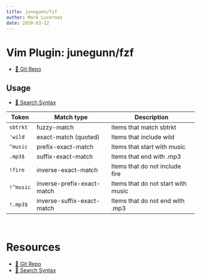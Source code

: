 ```yaml
---
title: junegunn/fzf
author: Mark Lucernas
date: 2020-03-12
---
```



# Vim Plugin: junegunn/fzf

- [📄 Git Repo](https://github.com/junegunn/fzf)

## Usage

- [📄 Search Syntax](https://github.com/junegunn/fzf#search-syntax)

| Token     | Match type                 | Description                        |
|-----------|----------------------------|------------------------------------|
| `sbtrkt`  | fuzzy-match                | Items that match sbtrkt            |
| `'wild`   | exact-match (quoted)       | Items that include wild            |
| `^music`  | prefix-exact-match         | Items that start with music        |
| `.mp3$`   | suffix-exact-match         | Items that end with .mp3           |
| `!fire`   | inverse-exact-match        | Items that do not include fire     |
| `!^music` | inverse-prefix-exact-match | Items that do not start with music |
| `!.mp3$`  | inverse-suffix-exact-match | Items that do not end with .mp3    |


<br>

# Resources

- [📄 Git Repo](https://github.com/junegunn/fzf)
- [📄 Search Syntax](https://github.com/junegunn/fzf#search-syntax)

